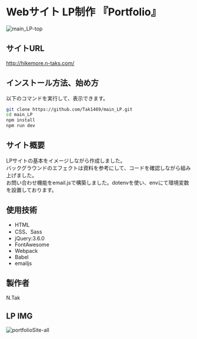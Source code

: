 # Webサイト LP制作 『Portfolio』
![main_LP-top](https://user-images.githubusercontent.com/123624951/215448688-c789b1ed-aa9c-4a19-8e59-e1dc4e5f9292.png)

## サイトURL
http://hikemore.n-taks.com/
## インストール方法、始め方
以下のコマンドを実行して、表示できます。

```bash
git clone https://github.com/Tak1469/main_LP.git
cd main_LP
npm install
npm run dev
```

## サイト概要

LPサイトの基本をイメージしながら作成しました。
<br>
バックグラウンドのエフェクトは資料を参考にして、コードを確認しながら組み上げました。
<br>
お問い合わせ機能をemail.jsで構築しました。dotenvを使い、envにて環境変数を設置しております。


## 使用技術
-   HTML
-   CSS、Sass
-   jQuery:3.6.0
-   FontAwesome
-   Webpack
-   Babel
-   emailjs

## 製作者
N.Tak
## LP IMG
![portfolioSite-all](https://user-images.githubusercontent.com/123624951/215448920-cfffc596-6552-4708-9cc3-51e6333ff46d.png)
